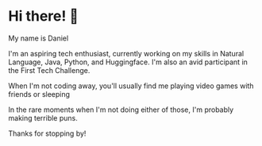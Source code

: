 # Hi there! 👋

My name is Daniel

I'm an aspiring tech enthusiast, currently working on my skills in Natural Language, Java, Python, and Huggingface. I'm also an avid participant in the First Tech Challenge.

When I'm not coding away, you'll usually find me playing video games with friends or sleeping

In the rare moments when I'm not doing either of those, I'm probably making terrible puns. 

Thanks for stopping by!
